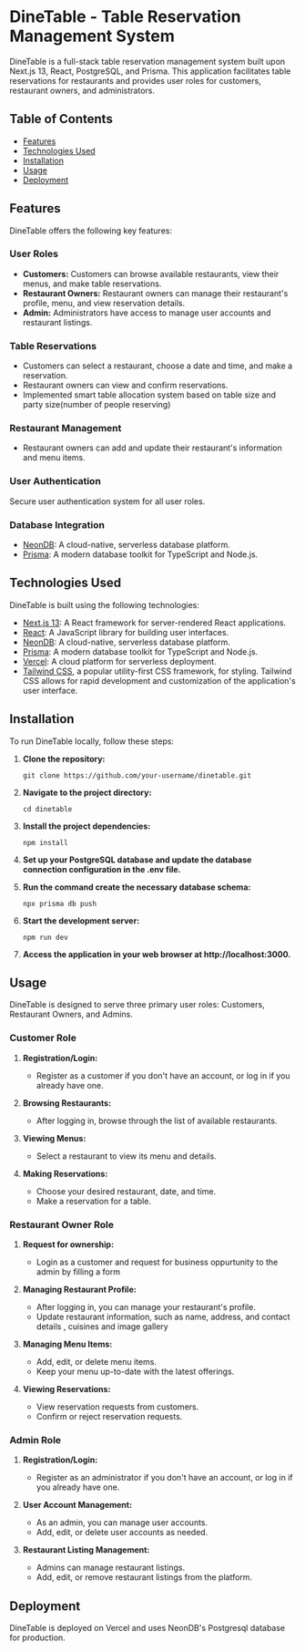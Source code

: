 # DineTable - Table Reservation Management System

DineTable is a full-stack table reservation management system built upon Next.js 13, React, PostgreSQL, and Prisma. This application facilitates table reservations for restaurants and provides user roles for customers, restaurant owners, and administrators.

## Table of Contents

- [Features](#features)
- [Technologies Used](#technologies-used)
- [Installation](#installation)
- [Usage](#usage)
- [Deployment](#deployment)

## Features

DineTable offers the following key features:

### User Roles

- **Customers:** Customers can browse available restaurants, view their menus, and make table reservations.
- **Restaurant Owners:** Restaurant owners can manage their restaurant's profile, menu, and view reservation details.
- **Admin:** Administrators have access to manage user accounts and restaurant listings.

### Table Reservations

- Customers can select a restaurant, choose a date and time, and make a reservation.
- Restaurant owners can view and confirm reservations.
- Implemented smart table allocation system based on table size and party size(number of people reserving)

### Restaurant Management

- Restaurant owners can add and update their restaurant's information and menu items.

### User Authentication

Secure user authentication system for all user roles.

### Database Integration

- [NeonDB](https://neondb.io/): A cloud-native, serverless database platform.
- [Prisma](https://www.prisma.io/): A modern database toolkit for TypeScript and Node.js.

## Technologies Used

DineTable is built using the following technologies:

- [Next.js 13](https://nextjs.org/): A React framework for server-rendered React applications.
- [React](https://reactjs.org/): A JavaScript library for building user interfaces.
- [NeonDB](https://neondb.io/): A cloud-native, serverless database platform.
- [Prisma](https://www.prisma.io/): A modern database toolkit for TypeScript and Node.js.
- [Vercel](https://vercel.com/): A cloud platform for serverless deployment.
- [Tailwind CSS](https://tailwindcss.com/), a popular utility-first CSS framework, for styling. Tailwind CSS allows for rapid development and customization of the application's user interface.

## Installation

To run DineTable locally, follow these steps:

1. **Clone the repository:**

   `git clone https://github.com/your-username/dinetable.git`

2. **Navigate to the project directory:**

   `cd dinetable`

3. **Install the project dependencies:**

   `npm install`

4. **Set up your PostgreSQL database and update the database connection configuration in the .env file.**

5. **Run the command create the necessary database schema:**

   `npx prisma db push`

6. **Start the development server:**

   `npm run dev`

7. **Access the application in your web browser at http://localhost:3000.**

## Usage

DineTable is designed to serve three primary user roles: Customers, Restaurant Owners, and Admins.

### Customer Role

1. **Registration/Login:**

   - Register as a customer if you don't have an account, or log in if you already have one.

2. **Browsing Restaurants:**

   - After logging in, browse through the list of available restaurants.

3. **Viewing Menus:**

   - Select a restaurant to view its menu and details.

4. **Making Reservations:**
   - Choose your desired restaurant, date, and time.
   - Make a reservation for a table.

### Restaurant Owner Role

1. **Request for ownership:**

   - Login as a customer and request for business oppurtunity to the admin by filling a form

2. **Managing Restaurant Profile:**

   - After logging in, you can manage your restaurant's profile.
   - Update restaurant information, such as name, address, and contact details , cuisines and image gallery

3. **Managing Menu Items:**

   - Add, edit, or delete menu items.
   - Keep your menu up-to-date with the latest offerings.

4. **Viewing Reservations:**
   - View reservation requests from customers.
   - Confirm or reject reservation requests.

### Admin Role

1. **Registration/Login:**

   - Register as an administrator if you don't have an account, or log in if you already have one.

2. **User Account Management:**

   - As an admin, you can manage user accounts.
   - Add, edit, or delete user accounts as needed.

3. **Restaurant Listing Management:**
   - Admins can manage restaurant listings.
   - Add, edit, or remove restaurant listings from the platform.

## Deployment

DineTable is deployed on Vercel and uses NeonDB's Postgresql database for production.
